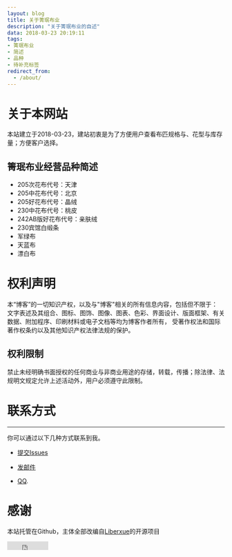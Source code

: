 ```yaml
---
layout: blog
title: 关于箐珉布业
description: "关于箐珉布业的自述"
data: 2018-03-23 20:19:11
tags: 
- 箐珉布业
- 简述
- 品种
- 待补充标签
redirect_from:
  - /about/
---
```


# 关于本网站
 
本站建立于2018-03-23，建站初衷是为了方便用户查看布匹规格与、花型与库存量；方便客户选择。 
 
## 箐珉布业经营品种简述

 * 205次花布代号：天津
 * 205中花布代号：北京
 * 205好花布代号：晶绒
 * 230中花布代号：桃皮
 * 242AB版好花布代号：亲肤绒
 * 230宾馆白缎条
 * 军绿布
 * 天蓝布
 * 漂白布

# 权利声明
 
本“博客”的一切知识产权，以及与"博客"相关的所有信息内容，包括但不限于： 文字表述及其组合、图标、图饰、图像、图表、色彩、界面设计、版面框架、有关数据、附加程序、印刷材料或电子文档等均为博客作者所有， 受著作权法和国际著作权条约以及其他知识产权法律法规的保护。

## 权利限制
 
禁止未经明确书面授权的任何商业与非商业用途的存储，转载，传播；除法律、法规明文规定允许上述活动外，用户必须遵守此限制。
 
# 联系方式
******
你可以通过以下几种方式联系到我。

* [提交Issues](https://github.com/winderay/winderay.github.io/issues)
 
* [发邮件](mailto:wodeddns@outlook.com)
 
* [QQ](https://).

# 感谢
本站托管在Github，主体全部改编自[Liberxue](https://github.com/Liberxue/liberxue.github.io)的开源项目
<iframe src="http://ghbtns.com/github-btn.html?user=liberxue&repo=liberxue.github.io&type=fork&count=true" allowtransparency="true" frameborder="0" scrolling="0" width="95" height="20"></iframe>
